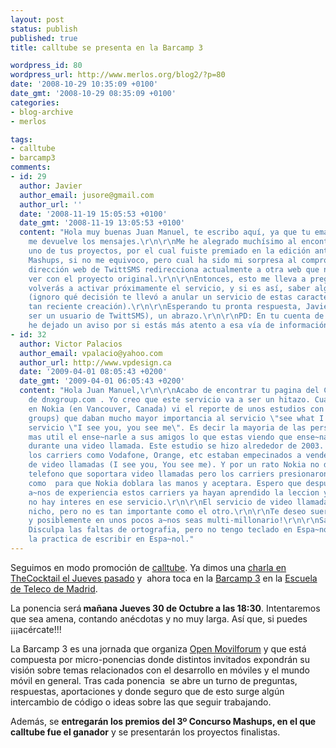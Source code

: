 ```yaml
---
layout: post
status: publish
published: true
title: calltube se presenta en la Barcamp 3

wordpress_id: 80
wordpress_url: http://www.merlos.org/blog2/?p=80
date: '2008-10-29 10:35:09 +0100'
date_gmt: '2008-10-29 08:35:09 +0100'
categories:
- blog-archive
- merlos

tags:
- calltube
- barcamp3
comments:
- id: 29
  author: Javier
  author_email: jusore@gmail.com
  author_url: ''
  date: '2008-11-19 15:05:53 +0100'
  date_gmt: '2008-11-19 13:05:53 +0100'
  content: "Hola muy buenas Juan Manuel, te escribo aquí, ya que tu email natasab@merlos.org
    me devuelve los mensajes.\r\n\r\nMe he alegrado muchísimo al encontrar en la web
    uno de tus proyectos, por el cual fuiste premiado en la edición anterior del concurso
    Mashups, si no me equivoco, pero cual ha sido mi sorpresa al comprobar que la
    dirección web de TwittSMS redirecciona actualmente a otra web que nada tiene que
    ver con el proyecto original.\r\n\r\nEntonces, esto me lleva a preguntarte si
    volverás a activar próximamente el servicio, y si es así, saber alguna fecha concreta
    (ignoro qué decisión te llevó a anular un servicio de estas características con
    tan reciente creación).\r\n\r\nEsperando tu pronta respuesta, Javier (y esperando
    ser un usuario de TwittSMS), un abrazo.\r\n\r\nPD: En tu cuenta de Twitter te
    he dejado un aviso por si estás más atento a esa vía de información."
- id: 32
  author: Victor Palacios
  author_email: vpalacio@yahoo.com
  author_url: http://www.vpdesign.ca
  date: '2009-04-01 08:05:43 +0200'
  date_gmt: '2009-04-01 06:05:43 +0200'
  content: "Hola Juan Manuel,\r\n\r\nAcabo de encontrar tu pagina del Calltube a travez
    de dnxgroup.com . Yo creo que este servicio va a ser un hitazo. Cuando trabaje
    en Nokia (en Vancouver, Canada) vi el reporte de unos estudios con usuarios (focus
    groups) que daban mucho mayor importancia al servicio \"see what I see\" que al
    servicio \"I see you, you see me\". Es decir la mayoria de las personas consideran
    mas util el ense~narle a sus amigos lo que estas viendo que ense~narles su cara
    durante una video llamada. Este estudio se hizo alrededor de 2003. Desafortunadamente
    los carriers como Vodafone, Orange, etc estaban empecinados a vender el servicio
    de video llamadas (I see you, You see me). Y por un rato Nokia no dise~no ningun
    telefono que soportara video llamadas pero los carriers presionaron los suficiente
    como  para que Nokia doblara las manos y aceptara. Espero que despues de algunos
    a~nos de experiencia estos carriers ya hayan aprendido la leccion y sepan que
    no hay interes en ese servicio.\r\n\r\nEl servicio de video llamadas tiene su
    nicho, pero no es tan importante como el otro.\r\n\r\nTe deseo suerte en tu proyecto
    y posiblemente en unos pocos a~nos seas multi-millonario!\r\n\r\nSaludos,\r\n\r\nVictor\r\n\r\nPD:
    Disculpa las faltas de ortografia, pero no tengo teclado en Espa~nol y ya he perdido
    la practica de escribir en Espa~nol."
---
```

<p>Seguimos en modo promoción de <a title="Calltube Home" href="http://calltube.es">calltube</a>. Ya dimos una <a href="http://www.merlos.org/blog2/2008/10/21/descubre-calltube-tus-videollamadas-en-youtube/">charla en TheCocktail el Jueves pasado</a> y  ahora toca en la <a title="Más info sobre la barcamp3" href="http://open.movilforum.com/barcamp/3">Barcamp 3</a> en la <a href="http://maps.google.es/maps?f=q&amp;q=avenida+complutense,+30,+madrid&amp;ie=UTF8&amp;z=16&amp;iwloc=addr&amp;om=1">Escuela de Teleco de Madrid</a>.</p>
<p>La ponencia será<strong> mañana Jueves 30 de Octubre a las 18:30</strong>. Intentaremos que sea amena, contando anécdotas y no muy larga. Así que, si puedes ¡¡¡acércate!!!</p>
<p>La Barcamp 3 es una jornada que organiza <a href="http://open.movilforum.com">Open Movilforum</a> y que está compuesta por micro-ponencias donde distintos invitados expondrán su visión sobre temas relacionados con el desarrollo en móviles y el mundo móvil en general. Tras cada ponencia  se abre un turno de preguntas, respuestas, aportaciones y donde seguro que de esto surge algún intercambio de código o ideas sobre las que seguir trabajando.</p>
<p>Además, se <strong>entregarán los premios del 3º Concurso Mashups, en el que calltube fue el ganador</strong> y se presentarán los proyectos finalistas.</p>
